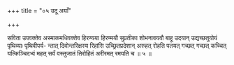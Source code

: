 +++
title = "०५ उदू अयाँ"

+++

सविता उपवक्तेव अस्माकमधिवक्तेव हिरण्यया हिरण्मयौ सुप्रतीका शोभनावयवौ बाहू उदयान् उद्यच्छतुयोयं पृथिव्याः पृथिवीपर्य- न्तात् दिवोन्तरिक्षस्य रिहांसि उच्छ्रितप्रदेशान् अरुहत् रोहति पतयत् गच्छत् गच्छत् कच्चित् यत्किञ्चिदभ्वं महत् सर्वं वस्तुजातं तिरोहितं अरीरमत् रमयति च ॥ ५ ॥